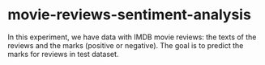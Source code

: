 # movie-reviews-sentiment-analysis
In this experiment, we have data with IMDB movie reviews: the texts of the reviews and the marks (positive or negative). The goal is to predict the marks for reviews in test dataset.

